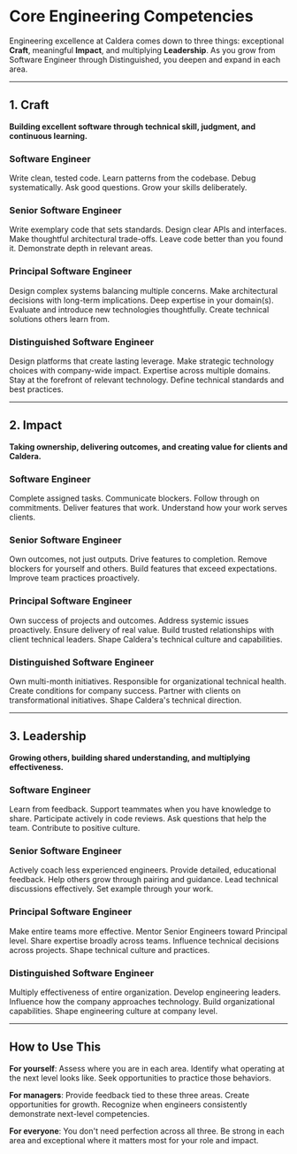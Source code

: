 # Core Engineering Competencies

Engineering excellence at Caldera comes down to three things: exceptional **Craft**, meaningful **Impact**, and multiplying **Leadership**. As you grow from Software Engineer through Distinguished, you deepen and expand in each area.

---

## 1. Craft

**Building excellent software through technical skill, judgment, and continuous learning.**

### Software Engineer
Write clean, tested code. Learn patterns from the codebase. Debug systematically. Ask good questions. Grow your skills deliberately.

### Senior Software Engineer
Write exemplary code that sets standards. Design clear APIs and interfaces. Make thoughtful architectural trade-offs. Leave code better than you found it. Demonstrate depth in relevant areas.

### Principal Software Engineer
Design complex systems balancing multiple concerns. Make architectural decisions with long-term implications. Deep expertise in your domain(s). Evaluate and introduce new technologies thoughtfully. Create technical solutions others learn from.

### Distinguished Software Engineer
Design platforms that create lasting leverage. Make strategic technology choices with company-wide impact. Expertise across multiple domains. Stay at the forefront of relevant technology. Define technical standards and best practices.

---

## 2. Impact

**Taking ownership, delivering outcomes, and creating value for clients and Caldera.**

### Software Engineer
Complete assigned tasks. Communicate blockers. Follow through on commitments. Deliver features that work. Understand how your work serves clients.

### Senior Software Engineer
Own outcomes, not just outputs. Drive features to completion. Remove blockers for yourself and others. Build features that exceed expectations. Improve team practices proactively.

### Principal Software Engineer
Own success of projects and outcomes. Address systemic issues proactively. Ensure delivery of real value. Build trusted relationships with client technical leaders. Shape Caldera's technical culture and capabilities.

### Distinguished Software Engineer
Own multi-month initiatives. Responsible for organizational technical health. Create conditions for company success. Partner with clients on transformational initiatives. Shape Caldera's technical direction.

---

## 3. Leadership

**Growing others, building shared understanding, and multiplying effectiveness.**

### Software Engineer
Learn from feedback. Support teammates when you have knowledge to share. Participate actively in code reviews. Ask questions that help the team. Contribute to positive culture.

### Senior Software Engineer
Actively coach less experienced engineers. Provide detailed, educational feedback. Help others grow through pairing and guidance. Lead technical discussions effectively. Set example through your work.

### Principal Software Engineer
Make entire teams more effective. Mentor Senior Engineers toward Principal level. Share expertise broadly across teams. Influence technical decisions across projects. Shape technical culture and practices.

### Distinguished Software Engineer
Multiply effectiveness of entire organization. Develop engineering leaders. Influence how the company approaches technology. Build organizational capabilities. Shape engineering culture at company level.

---

## How to Use This

**For yourself**: Assess where you are in each area. Identify what operating at the next level looks like. Seek opportunities to practice those behaviors.

**For managers**: Provide feedback tied to these three areas. Create opportunities for growth. Recognize when engineers consistently demonstrate next-level competencies.

**For everyone**: You don't need perfection across all three. Be strong in each area and exceptional where it matters most for your role and impact.
